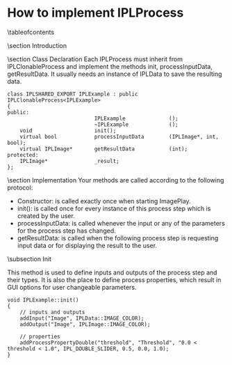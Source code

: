 How to implement IPLProcess
===================================================

\tableofcontents

\section Introduction


\section Class Declaration
Each IPLProcess must inherit from IPLClonableProcess and implement the methods init, processInputData,
getResultData. It usually needs an instance of IPLData to save the resulting data.

~~~~~~~~~~~~~~~~~~~~~~~~~~~~~~~~~~~~~~~~~~~~~~~~~~{.cpp}
class IPLSHARED_EXPORT IPLExample : public IPLClonableProcess<IPLExample>
{
public:
                            IPLExample        		();
                            ~IPLExample       		();
    void                    init();
    virtual bool            processInputData        (IPLImage*, int, bool);
    virtual IPLImage*       getResultData           (int);
protected:
    IPLImage*               _result;
};
~~~~~~~~~~~~~~~~~~~~~~~~~~~~~~~~~~~~~~~~~~~~~~~~~~

\section Implementation
Your methods are called according to the following protocol:
- Constructor: is called exactly once when starting ImagePlay.
- init(): is called once for every instance of this process step which is created by the user.
- processInputData: is called whenever the input or any of the parameters for the process step has changed.
- getResultData: is called when the following process step is requesting input data or for displaying the result to the user.

\subsection Init

This method is used to define inputs and outputs of the process step and their types.
It is also the place to define process properties, which result in GUI options for user changeable parameters.
~~~~~~~~~~~~~~~~~~~~~~~~~~~~~~~~~~~~~~~~~~~~~~~~~{.cpp}
void IPLExample::init()
{
    // inputs and outputs
    addInput("Image", IPLData::IMAGE_COLOR);
    addOutput("Image", IPLImage::IMAGE_COLOR);

    // properties
    addProcessPropertyDouble("threshold", "Threshold", "0.0 < threshold < 1.0", IPL_DOUBLE_SLIDER, 0.5, 0.0, 1.0);
}
~~~~~~~~~~~~~~~~~~~~~~~~~~~~~~~~~~~~~~~~~~~~~~~~~